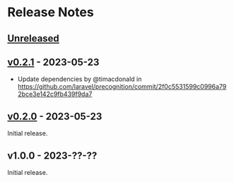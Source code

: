 # Release Notes

## [Unreleased](https://github.com/laravel/echo/compare/v0.2.1...main)

## [v0.2.1](https://github.com/laravel/echo/compare/v0.2.0...v0.2.1) - 2023-05-23

- Update dependencies by @timacdonald in https://github.com/laravel/precognition/commit/2f0c5531599c0996a792bce3e142c9fb439f9da7

## [v0.2.0](https://github.com/laravel/echo/compare/v1.0.0...v0.2.0) - 2023-05-23

Initial release.

## v1.0.0 - 2023-??-??

Initial release.
